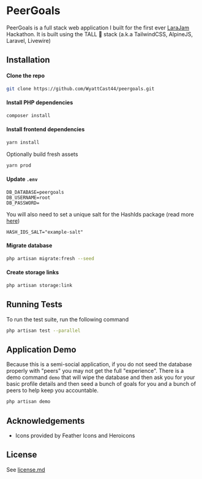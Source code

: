 # PeerGoals

PeerGoals is a full stack web application I built for the first ever [LaraJam](https://larajam.dev/) Hackathon. It is built using the TALL 🦒 stack (a.k.a TailwindCSS, AlpineJS, Laravel, Livewire)

## Installation

#### Clone the repo

```bash
git clone https://github.com/WyattCast44/peergoals.git
```

#### Install PHP dependencies

```bash
composer install
```

#### Install frontend dependencies

```bash
yarn install
```

Optionally build fresh assets

```bash
yarn prod
```

#### Update `.env`

```text
DB_DATABASE=peergoals
DB_USERNAME=root
DB_PASSWORD=
```

You will also need to set a unique salt for the HashIds package (read more [here](https://hashids.org/))

```text
HASH_IDS_SALT="example-salt"
```

#### Migrate database

```bash
php artisan migrate:fresh --seed
```

#### Create storage links

```bash
php artisan storage:link
```
    
## Running Tests

To run the test suite, run the following command

```bash
php artisan test --parallel
```

## Application Demo

Because this is a semi-social application, if you do not seed the database properly with "peers" you may not get the full "experience". There is a demo command `demo` that will wipe the database and then ask you for your basic profile details and then seed a bunch of goals for you and a bunch of peers to help keep you accountable.

```bash
php artisan demo
```

## Acknowledgements

- Icons provided by Feather Icons and Heroicons

## License

See [license.md](/license.md)